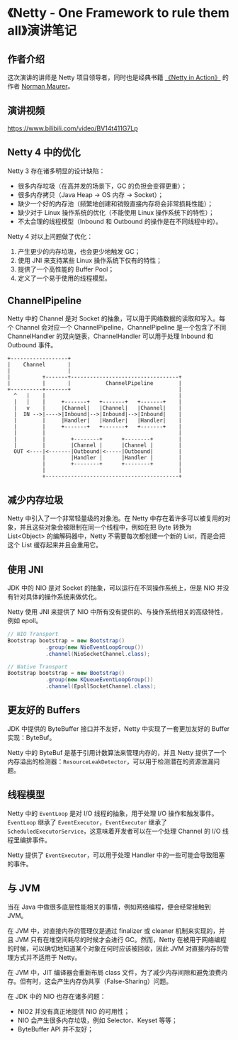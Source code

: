 # 《Netty - One Framework to rule them all》演讲笔记

## 作者介绍

这次演讲的讲师是 Netty 项目领导者，同时也是经典书籍 [《Netty in Action》](https://book.douban.com/subject/24700704/) 的作者 [Norman Maurer](https://github.com/normanmaurer)。

## 演讲视频

<https://www.bilibili.com/video/BV14t411G7Lp>

## Netty 4 中的优化

Netty 3 存在诸多明显的设计缺陷：

- 很多内存垃圾（在高并发的场景下，GC 的负担会变得更重）；
- 很多内存拷贝（Java Heap -> OS 内存 -> Socket）；
- 缺少一个好的内存池（频繁地创建和销毁直接内存将会非常损耗性能）；
- 缺少对于 Linux 操作系统的优化（不能使用 Linux 操作系统下的特性）；
- 不太合理的线程模型（Inbound 和 Outbound 的操作是在不同线程中的）。

Netty 4 对以上问题做了优化：

1. 产生更少的内存垃圾，也会更少地触发 GC；
2. 使用 JNI 来支持某些 Linux 操作系统下仅有的特性；
3. 提供了一个高性能的 Buffer Pool；
4. 定义了一个易于使用的线程模型。

## ChannelPipeline

Netty 中的 Channel 是对 Socket 的抽象，可以用于网络数据的读取和写入。每个 Channel 会对应一个 ChannelPipeline，ChannelPipeline 是一个包含了不同 ChannelHandler 的双向链表，ChannelHandler 可以用于处理 Inbound 和 Outbound 事件。

```plain text
+------------------+
|    Channel       |
|                  |
|          +-------+----------------------------------+
|          |       |           ChannelPipeline        |
+----------+-------+                                  |
  ^   |    |                                          |
  |   |    |     +-------+   +-------+   +-------+    |
  |   v    |     |Channel|   |Channel|   |Channel|    |
  |  IN -->|---->|Inbound|-->|Inbound|-->|Inbound|    |
  |        |     |Handler|   |Handler|   |Handler|    |
  |        |     +-------+   +-------+   +-------+    |
  |        |                                          |
  |        |        +--------+      +--------+        |
  |        |        |Channel |      |Channel |        |
  OUT <----|<-------|Outbound|<-----|Outbound|        |
           |        |Handler |      |Handler |        |
           |        +--------+      +--------+        |
           |                                          |
           +------------------------------------------+
```

## 减少内存垃圾

Netty 中引入了一个非常轻量级的对象池。在 Netty 中存在着许多可以被复用的对象，并且这些对象会被限制在同一个线程中，例如在把 Byte 转换为 List\<Object\> 的编解码器中，Netty 不需要每次都创建一个新的 List，而是会把这个 List 缓存起来并且会重用它。

## 使用 JNI

JDK 中的 NIO 是对 Socket 的抽象，可以运行在不同操作系统上，但是 NIO 并没有针对具体的操作系统来做优化。

Netty 使用 JNI 来提供了 NIO 中所有没有提供的、与操作系统相关的高级特性，例如 epoll。

```java
// NIO Transport
Bootstrap bootstrap = new Bootstrap()
            .group(new NioEventLoopGroup())
            .channel(NioSocketChannel.class);

// Native Transport
Bootstrap bootstrap = new Bootstrap()
            .group(new KQueueEventLoopGroup())
            .channel(EpollSocketChannel.class);
```

## 更友好的 Buffers

JDK 中提供的 ByteBuffer 接口并不友好，Netty 中实现了一套更加友好的 Buffer 实现：ByteBuf。

Netty 中的 ByteBuf 是基于引用计数算法来管理内存的，并且 Netty 提供了一个内存溢出的检测器：`ResourceLeakDetector`，可以用于检测潜在的资源泄漏问题。

## 线程模型

Netty 中的 `EventLoop` 是对 I/O 线程的抽象，用于处理 I/O 操作和触发事件。`EventLoop` 继承了 `EventExecutor`，`EventExecutor` 继承了 `ScheduledExecutorService`，这意味着开发者可以在一个处理 Channel 的 I/O 线程里编排事件。

Netty 提供了 `EventExecutor`，可以用于处理 Handler 中的一些可能会导致阻塞的事件。

## 与 JVM

当在 Java 中做很多底层性能相关的事情，例如网络编程，便会经常接触到 JVM。

在 JVM 中，对直接内存的管理仅是通过 finalizer 或 cleaner 机制来实现的，并且 JVM 只有在堆空间耗尽的时候才会进行 GC。然而，Netty 在被用于网络编程的时候，可以确切地知道某个对象在何时应该被回收，因此 JVM 对直接内存的管理方式并不适用于 Netty。

在 JVM 中，JIT 编译器会重新布局 class 文件，为了减少内存间隙和避免浪费内存。但有时，这会产生内存伪共享（False-Sharing）问题。

在 JDK 中的 NIO 也存在诸多问题：

- NIO2 并没有真正地提供 NIO 的可用性；
- NIO 会产生很多内存垃圾，例如 Selector、Keyset 等等；
- ByteBuffer API 并不友好；
